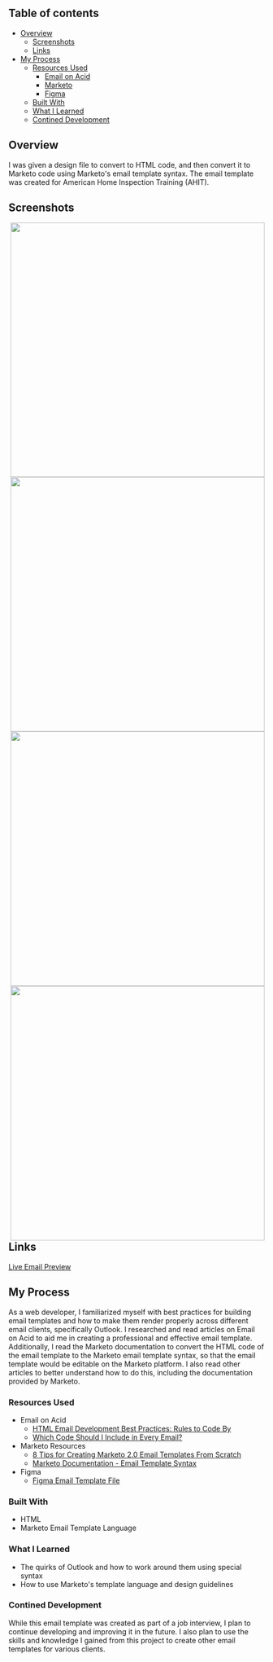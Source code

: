 ## Table of contents

- [Overview](#overview)
    - [Screenshots](#screenshots)
    - [Links](#links)
- [My Process](#my-process)
    - [Resources Used](#resources-used)
        - [Email on Acid](#email-on-acid)
        - [Marketo](#marketo)
        - [Figma](#figma)
    - [Built With](#built-with)
    - [What I Learned](#what-i-learned)
    - [Contined Development](#contined-development)

## Overview
I was given a design file to convert to HTML code, and then convert it to Marketo code using Marketo's email template syntax. The email template was created for American Home Inspection Training (AHIT).

## Screenshots
<a href="https://i.imgur.com/VEut6ON.png" target="_blank">
  <img align="right" src="https://i.imgur.com/VEut6ON.png" width=500px/>
</a>
<a href="https://i.imgur.com/quhqNzw.png" target="_blank">
  <img align="right" src="https://i.imgur.com/quhqNzw.png" width=500px/>
</a>
<a href="https://i.imgur.com/A2PiQR1.png" target="_blank">
  <img align="right" src="https://i.imgur.com/A2PiQR1.png" width=500px/>
</a>
<a href="https://i.imgur.com/SXnmRKm.png" target="_blank">
  <img align="right" src="https://i.imgur.com/SXnmRKm.png" width=500px/>
</a>


## Links
<a href="https://codepen.io/ikeronx/pen/NWBaqGX?editors=1000" target="_blank">Live Email Preview</a>

## My Process
As a web developer, I familiarized myself with best practices for building email templates and how to make them render properly across different email clients, specifically Outlook. I researched and read articles on Email on Acid to aid me in creating a professional and effective email template. Additionally, I read the Marketo documentation to convert the HTML code of the email template to the Marketo email template syntax, so that the email template would be editable on the Marketo platform. I also read other articles to better understand how to do this, including the documentation provided by Marketo.

### Resources Used
- Email on Acid
  - [HTML Email Development Best Practices: Rules to Code By](https://www.emailonacid.com/blog/article/email-development/email-development-best-practices-2/)
  - [Which Code Should I Include in Every Email?](https://www.emailonacid.com/blog/article/email-development/which-code-should-i-include-in-every-email/)
- Marketo Resources
  - [8 Tips for Creating Marketo 2.0 Email Templates From Scratch](https://jennamolby.com/8-tips-for-creating-marketo-2-0-email-templates-from-scratch/)
  - [Marketo Documentation - Email Template Syntax](https://experienceleague.adobe.com/docs/marketo/using/product-docs/email-marketing/general/email-editor-2/email-template-syntax.html)
- Figma
  - [Figma Email Template File](#figma)

### Built With
- HTML
- Marketo Email Template Language

### What I Learned
- The quirks of Outlook and how to work around them using special syntax
- How to use Marketo's template language and design guidelines

### Contined Development
While this email template was created as part of a job interview, I plan to continue developing and improving it in the future. I also plan to use the skills and knowledge I gained from this project to create other email templates for various clients.

